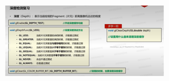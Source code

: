 ![输入图片说明](/imgs/2025-02-07/mYZFYCynhkJKZC2u.png)


<!--stackedit_data:
eyJoaXN0b3J5IjpbLTcxNzQwMzc3NiwtMjExOTQ2ODQ0LC0yMD
g4NzQ2NjEyXX0=
-->